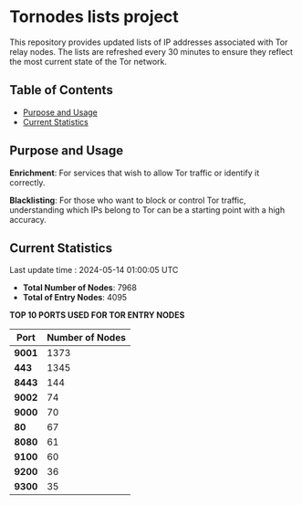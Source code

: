 # Tornodes lists project

This repository provides updated lists of IP addresses associated with Tor relay nodes. The lists are refreshed every 30 minutes to ensure they reflect the most current state of the Tor network.

## Table of Contents

- [Purpose and Usage](#purpose-and-usage)
- [Current Statistics](#current-statistics)


## Purpose and Usage

**Enrichment**: For services that wish to allow Tor traffic or identify it correctly.

**Blacklisting**: For those who want to block or control Tor traffic, understanding which IPs belong to Tor can be a starting point with a high accuracy.

## Current Statistics

Last update time : 2024-05-14 01:00:05 UTC

- **Total Number of Nodes**: 7968
- **Total of Entry Nodes**: 4095

**TOP 10 PORTS USED FOR TOR ENTRY NODES**

| **Port** | **Number of Nodes** |
|------|-----------------|
| **9001**   | 1373  |
| **443**   | 1345  |
| **8443**   | 144  |
| **9002**   | 74  |
| **9000**   | 70  |
| **80**   | 67  |
| **8080**   | 61  |
| **9100**   | 60  |
| **9200**   | 36  |
| **9300**   | 35  |


